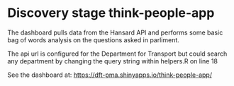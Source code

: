 # Discovery stage think-people-app
The dashboard pulls data from the Hansard API and performs some basic bag of words analysis on the questions asked in parliment.

The api url is configured for the Department for Transport but could search any department by changing the query string within helpers.R on line 18

See the dashboard at: https://dft-pma.shinyapps.io/think-people-app/
